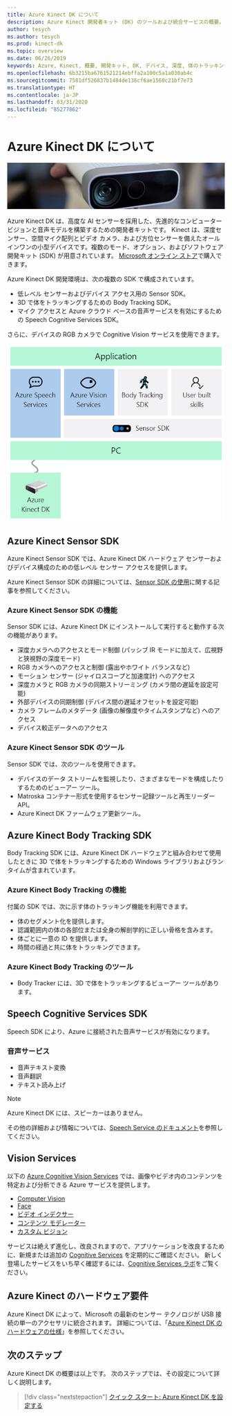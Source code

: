 ```yaml
---
title: Azure Kinect DK について
description: Azure Kinect 開発者キット (DK) のツールおよび統合サービスの概要。
author: tesych
ms.author: tesych
ms.prod: kinect-dk
ms.topic: overview
ms.date: 06/26/2019
keywords: Azure, Kinect, 概要, 開発キット, DK, デバイス, 深度, 体のトラッキング, 音声, Cognitive Services, SDK, SDK, ファームウェア
ms.openlocfilehash: 6b3215ba6761521214ebffa2a100c5a1a030ab4c
ms.sourcegitcommit: 7581df526837b1484de136cf6ae1560c21bf7e73
ms.translationtype: HT
ms.contentlocale: ja-JP
ms.lasthandoff: 03/31/2020
ms.locfileid: "85277862"
---
```

# <a name="about-azure-kinect-dk"></a>Azure Kinect DK について

 ![Azure Kinect DK](./media/index/device-image.jpg)

Azure Kinect DK は、高度な AI センサーを採用した、先進的なコンピューター ビジョンと音声モデルを構築するための開発者キットです。  Kinect は、深度センサー、空間マイク配列とビデオ カメラ、および方位センサーを備えたオールインワンの小型デバイスです。複数のモード、オプション、およびソフトウェア開発キット (SDK) が用意されています。 [Microsoft オンライン ストア](https://www.microsoft.com/p/azure-kinect-dk/8pp5vxmd9nhq)で購入できます。

Azure Kinect DK 開発環境は、次の複数の SDK で構成されています。

- 低レベル センサーおよびデバイス アクセス用の Sensor SDK。
- 3D で体をトラッキングするための Body Tracking SDK。
- マイク アクセスと Azure クラウド ベースの音声サービスを有効にするための Speech Cognitive Services SDK。

さらに、デバイスの RGB カメラで Cognitive Vision サービスを使用できます。

   ![Azure Kinect SDK の図](./media/quickstarts/sdk-diagram.jpg)

## <a name="azure-kinect-sensor-sdk"></a>Azure Kinect Sensor SDK

Azure Kinect Sensor SDK では、Azure Kinect DK ハードウェア センサーおよびデバイス構成のための低レベル センサー アクセスを提供します。

Azure Kinect Sensor SDK の詳細については、[Sensor SDK の使用](about-sensor-sdk.md)に関する記事を参照してください。

### <a name="azure-kinect-sensor-sdk-features"></a>Azure Kinect Sensor SDK の機能

Sensor SDK には、Azure Kinect DK にインストールして実行すると動作する次の機能があります。

- 深度カメラへのアクセスとモード制御 (パッシブ IR モードに加えて、広視野と狭視野の深度モード) 
- RGB カメラへのアクセスと制御 (露出やホワイト バランスなど) 
- モーション センサー (ジャイロスコープと加速度計) へのアクセス 
- 深度カメラと RGB カメラの同期ストリーミング (カメラ間の遅延を設定可能) 
- 外部デバイスの同期制御 (デバイス間の遅延オフセットを設定可能) 
- カメラ フレームのメタデータ (画像の解像度やタイムスタンプなど) へのアクセス 
- デバイス較正データへのアクセス 

### <a name="azure-kinect-sensor-sdk-tools"></a>Azure Kinect Sensor SDK のツール

Sensor SDK では、次のツールを使用できます。

- デバイスのデータ ストリームを監視したり、さまざまなモードを構成したりするためのビューアー ツール。
- Matroska コンテナー形式を使用するセンサー記録ツールと再生リーダー API。
- Azure Kinect DK ファームウェア更新ツール。

## <a name="azure-kinect-body-tracking-sdk"></a>Azure Kinect Body Tracking SDK

Body Tracking SDK には、Azure Kinect DK ハードウェアと組み合わせて使用したときに 3D で体をトラッキングするための Windows ライブラリおよびランタイムが含まれています。

### <a name="azure-kinect-body-tracking-features"></a>Azure Kinect Body Tracking の機能

付属の SDK では、次に示す体のトラッキング機能を利用できます。

- 体のセグメント化を提供します。
- 認識範囲内の体の各部位または全身の解剖学的に正しい骨格を含みます。
- 体ごとに一意の ID を提供します。
- 時間の経過と共に体をトラッキングできます。

### <a name="azure-kinect-body-tracking-tools"></a>Azure Kinect Body Tracking のツール

- Body Tracker には、3D で体をトラッキングするビューアー ツールがあります。

## <a name="speech-cognitive-services-sdk"></a>Speech Cognitive Services SDK

Speech SDK により、Azure に接続された音声サービスが有効になります。

### <a name="speech-services"></a>音声サービス

- 音声テキスト変換
- 音声翻訳
- テキスト読み上げ

>[!NOTE]
>Azure Kinect DK には、スピーカーはありません。

その他の詳細および情報については、[Speech Service のドキュメント](https://docs.microsoft.com/azure/cognitive-services/speech-service/)を参照してください。

## <a name="vision-services"></a>Vision Services

以下の [Azure Cognitive Vision Services](https://azure.microsoft.com/services/cognitive-services/directory/vision/) では、画像やビデオ内のコンテンツを特定および分析できる Azure サービスを提供します。

- [Computer Vision](https://azure.microsoft.com/services/cognitive-services/computer-vision/)
- [Face](https://azure.microsoft.com/services/cognitive-services/face/)
- [ビデオ インデクサー](https://azure.microsoft.com/services/media-services/video-indexer/)
- [コンテンツ モデレーター](https://azure.microsoft.com/services/cognitive-services/content-moderator/)
- [カスタム ビジョン](https://azure.microsoft.com/services/cognitive-services/custom-vision-service/)

サービスは絶えず進化し、改良されますので、アプリケーションを改良するために、新規または追加の [Cognitive Services](https://azure.microsoft.com/services/cognitive-services/) を定期的にご確認ください。 新しく登場したサービスをいち早く確認するには、[Cognitive Services ラボ](https://labs.cognitive.microsoft.com/)をご覧ください。

## <a name="azure-kinect-hardware-requirements"></a>Azure Kinect のハードウェア要件

Azure Kinect DK によって、Microsoft の最新のセンサー テクノロジが USB 接続の単一のアクセサリに統合されます。 詳細については、「[Azure Kinect DK のハードウェアの仕様](hardware-specification.md)」を参照してください。

## <a name="next-steps"></a>次のステップ

Azure Kinect DK の概要は以上です。 次のステップでは、その設定について詳しく説明します。

> [!div class="nextstepaction"]
>[クイック スタート: Azure Kinect DK を設定する](set-up-azure-kinect-dk.md)
